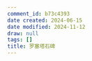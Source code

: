 ```yaml
---
comment_id: b73c4393
date created: 2024-06-15
date modified: 2024-11-12
draw: null
tags: []
title: 罗塞塔石碑
---
```

<!-- more -->
